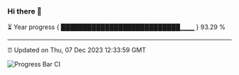 ### Hi there 👋

⏳ Year progress { ███████████████████████████▁▁▁ } 93.29 %

---

⏰ Updated on Thu, 07 Dec 2023 12:33:59 GMT

![Progress Bar CI](https://github.com/ZhaoGui/ZhaoGui/workflows/Progress%20Bar%20CI/badge.svg)
